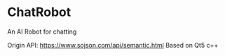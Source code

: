# ChatRobot
An AI Robot for chatting

Origin API: https://www.sojson.com/api/semantic.html
Based on Qt5 c++
